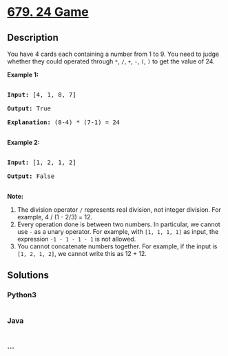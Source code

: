 # [679. 24 Game](https://leetcode.com/problems/24-game)

## Description
<p>
You have 4 cards each containing a number from 1 to 9.  You need to judge whether they could operated through <code>*</code>, <code>/</code>, <code>+</code>, <code>-</code>, <code>(</code>, <code>)</code> to get the value of 24.
</p>

<p><b>Example 1:</b><br />
<pre>
<b>Input:</b> [4, 1, 8, 7]
<b>Output:</b> True
<b>Explanation:</b> (8-4) * (7-1) = 24
</pre>
</p>

<p><b>Example 2:</b><br />
<pre>
<b>Input:</b> [1, 2, 1, 2]
<b>Output:</b> False
</pre>
</p>

<p><b>Note:</b><br>
<ol>
<li>The division operator <code>/</code> represents real division, not integer division.  For example, 4 / (1 - 2/3) = 12.</li>
<li>Every operation done is between two numbers.  In particular, we cannot use <code>-</code> as a unary operator.  For example, with <code>[1, 1, 1, 1]</code> as input, the expression <code>-1 - 1 - 1 - 1</code> is not allowed.</li>
<li>You cannot concatenate numbers together.  For example, if the input is <code>[1, 2, 1, 2]</code>, we cannot write this as 12 + 12.</li>
</ol>
</p>
</p>


## Solutions


### Python3

```python

```

### Java

```java

```

### ...
```

```
